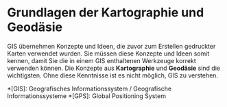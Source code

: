 # Grundlagen der Kartographie und Geodäsie

GIS übernehmen Konzepte und Ideen, die zuvor zum Erstellen gedruckter Karten verwendet 
wurden. Sie müssen diese Konzepte und Ideen somit kennen, damit Sie die in einem GIS 
enthaltenen Werkzeuge korrekt verwenden können. 
Die Konzepte aus **Kartographie** und **Geodäsie** 
sind die wichtigsten. Ohne diese Kenntnisse ist es nicht möglich, GIS zu verstehen.

*[GIS]: Geografisches Informationssystem / Geografische Informationssysteme
*[GPS]: Global Positioning System

